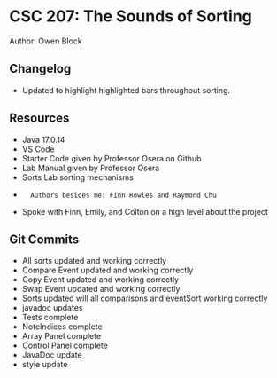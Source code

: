 # CSC 207: The Sounds of Sorting

Author: Owen Block

## Changelog

*   Updated to highlight highlighted bars throughout sorting.

## Resources

*   Java 17.0.14
*   VS Code
*   Starter Code given by Professor Osera on Github
*   Lab Manual given by Professor Osera
*   Sorts Lab sorting mechanisms
*       Authors besides me: Finn Rowles and Raymond Chu
*   Spoke with Finn, Emily, and Colton on a high level about the project

## Git Commits

* All sorts updated and working correctly
* Compare Event updated and working correctly
* Copy Event updated and working correctly
* Swap Event updated and working correctly
* Sorts updated will all comparisons and eventSort working correctly
* javadoc updates
* Tests complete
* NoteIndices complete
* Array Panel complete
* Control Panel complete
* JavaDoc update
* style update